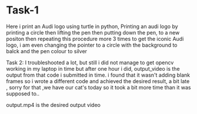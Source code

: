 # Task-1
Here i print an Audi logo using turtle in python,
Printing an audi logo by printing a circle then lifting the pen then putting down the pen, to a new positon then repeating this procedure more 3 times to get the iconic
Audi logo, i am even changing the pointer to a circle with the background to balck and the pen colour to silver

Task 2: I troubleshooted a lot, but still i did not manage to get opencv working in my laptop in time but after one hour i did, output_video is the output from that code i submitted in time. i found that it wasn't adding blank frames so i wrote a different code and achieved the desired result, a bit late , sorry for that ,we have our cat's today so it took a bit more time than it was supposed to..

output.mp4 is the desired output video
